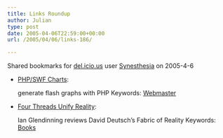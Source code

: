 ```yaml
---
title: Links Roundup
author: Julian
type: post
date: 2005-04-06T22:59:00+00:00
url: /2005/04/06/links-186/

---
```

Shared bookmarks for [del.icio.us][1] user  [Synesthesia][2] on 2005-4-6

  * [PHP/SWF Charts][3]:
  
    generate flash graphs with PHP Keywords: [Webmaster][4]
  * [Four Threads Unify Reality][5]:
  
    Ian Glendinning reviews David Deutsch&#8217;s Fabric of Reality Keywords: [Books][6]

 [1]: https://del.icio.us/
 [2]: https://del.icio.us/synesthesia
 [3]: https://www.maani.us/charts/ "https://www.maani.us/charts/"
 [4]: https://del.icio.us/synesthesia/Webmaster
 [5]: https://www.psybertron.org/2005/04/four-threads-unify-reality.html "https://www.psybertron.org/2005/04/four-threads-unify-reality.html"
 [6]: https://del.icio.us/synesthesia/Books